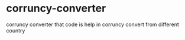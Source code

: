 # corruncy-converter
corruncy converter
that code is help in corruncy convert from different country 
